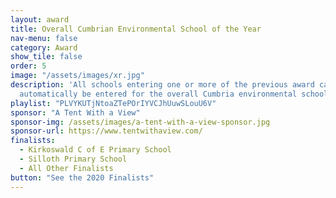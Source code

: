 ```yaml
---
layout: award
title: Overall Cumbrian Environmental School of the Year
nav-menu: false
category: Award
show_tile: false
order: 5
image: "/assets/images/xr.jpg"
description: 'All schools entering one or more of the previous award categories will
  automatically be entered for the overall Cumbria environmental school of the year. '
playlist: "PLVYKUTjNtoaZTePOrIYVCJhUuwSLouU6V"
sponsor: "A Tent With a View"
sponsor-img: /assets/images/a-tent-with-a-view-sponsor.jpg
sponsor-url: https://www.tentwithaview.com/
finalists:
  - Kirkoswald C of E Primary School
  - Silloth Primary School
  - All Other Finalists
button: "See the 2020 Finalists"
---
```

